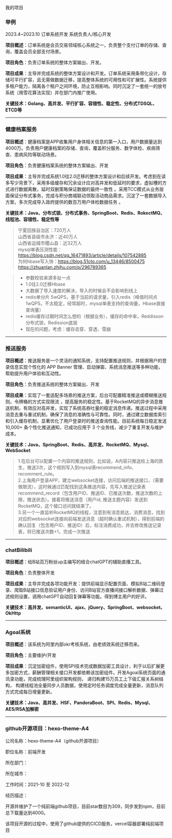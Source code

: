 我的项目



### 举例
2023.4~2023.10  订单系统开发   系统负责人/核心开发

**项目概述**：订单系统是会员交易领域核心系统之一，负责整个支付订单的存储、查询，覆盖会员全部支付场景。 

**项目角色**：负责订单系统的整体方案输出、开发。

**项目成果**：主导并完成系统的整体方案设计和开发。订单系统采用条带化设计，存储可平行扩容，且无需做数据迁移，提高整体系统的可用性和可扩展性。系统提供多租户能力，隔离各个租户之间环境，防止互相影响。同时沉淀了一套统一的放号系统（用雪花算法实现）并在部门内推广使用。


**关键技术：Golang、高并发、平行扩容、容错性、稳定性、分布式TDSQL、ETCD等**

---

### 健康档案服务

**项目概述**：健康档案是APP收集用户身体相关信息的第一入口，用户数据量达到4000万。负责用户健康档案的存储、查询，覆盖积分服务、数字体检、疾病筛查、患病风险等联动场景。

**项目角色**：负责健康档案系统的整体方案输出、开发

**项目成果**：主导并完成系统1.0往2.0迁移的整体方案设计和后续开发。考虑到在读多写少背景下，采用多级缓存和冗余设计应对高并发和低延时的要求，虚拟槽的方式进行数据离散，延时双删策略保证数据的最终一致性 。采用TCC模式从业务层面保证分布式事务，完成与积分商城联动领取活动商品需求。沉淀了一套数据导入方案，多次完成导入政府提供的数百万用户体检数据任务 。

**关键技术：Java、分布式锁、分布式事务、SpringBoot、Redis、RokectMQ、线程池、容错性、稳定性等**

> 宁夏回族自治区：720万人  
> 山西省县级市永济：近40万人  
> 山西省运城市稷山县：近32万人  
> mysql单表压测性能：https://blog.csdn.net/qq_16471893/article/details/107542885  
> 为何hbase写入快：https://blog.51cto.com/u_13446/8500475  
> https://zhuanlan.zhihu.com/p/296789365  

>  - 参数校验来源多扯一点
>  - 1.0往2.0迁移Hbase
>  - 大数据了导入速度的解决，导入的时候会不会影响到线上
>  - redis单分片 5wQPS，基于当前的请求量，引入redis（峰值时间点1wQPS，不太稳定，经常超时，mysql单表支持的查询量，Hbase直接查询量）
>  - redis缓存过期时间怎么想的（根据业务），缓存的命中率，Reddisson分布式锁，Redission底层
>  - 现在的问题，考虑：缓存击穿、穿透、雪崩

---

### 推送服务

**项目概述**：推送服务是一个灵活的通知系统，支持配置推送规则，并根据用户的登录信息实现个性化的 APP Banner 管理、启动弹窗、系统消息推送等多种功能，帮助提升用户体验和互动性。

**项目角色**：负责推送系统的整体方案输出、开发

**项目成果**：实现了一套适配多场景的推送方案，后台可配置精准推送或模糊推送规则。令牌桶的方式实现限流 ，提高服务的稳定性。基于RocketMQ的异步消息推送机制，有效应对高并发，实现了系统高吞吐量的稳定消息传递。推送过程中采用消息去重与重试机制，确保了消息的准确性与可靠性。同时，通过建立数据库索引和引入缓存机制，显著优化了用户登录时的推送查询性能。目前系统每日稳定发送 10,000+ 条个性化推送通知，已成功应用于 3 个业务线，减少了重复开发与维护成本。

**关键技术：Java、SpringBoot、Redis、高并发、RocketMQ、Mysql、WebSocket**

> 1.在后台可以配置一个内容的推送规则，比如说，A内容只推送给上海的医生，推送3次，这个规则写入到mysql表recommend_info、recomment_rule。  
> 2.上海用户登录APP，建立websocket连接，访问后端的推送接口，（需要做限流），这时候通过匹配找到这条推送内容，先写入推送记录表recommend_record（包含用户ID、推送ID、已推送次数，推送次数的上限，推送状态）。接着将推送消息（用户id, 推送主题内容）发送到RocketMQ，这个接口访问就结束了。  
> 3.另一个一直监听RocketMQ的线程，注意到有消息抵达，消费消息，找到对应的websocket连接向前端发送消息（超时确认重试机制），得到前端的确认回复（包含用户ID、推送ID）后，标注消费成功，并去修改推送记录表，将已推送次数+1，完成一次推送

---

### chatBilibili

**项目概述**：给B站百万粉丝up主编写的结合chatGPT的辅助直播工具。

**项目角色**：负责整体开发

**项目成果**：主导并完成各项功能开发：提供前端显示配置页面、模拟B站二维码登录、爬取B站接口信息验证用户身份、访问B站官方直播间接口解析数据、弹幕过滤规则设置，调用chatGPT自动回复弹幕等功能。得到博主用户的好评。

**关键技术：高并发、semanticUI、ajax、jQuery、SpringBoot、websocket、OkHttp**


---

### Agoal系统

**项目概述**：该系统为阿里内部okr考核系统，由老绩效系统迁移而来。

**项目角色**：主要维护/开发

**项目成果**：沉淀加密组件，使用SPI技术完成数据加密工具设计，利于以后扩展更多加密方式，薪酬管理相关接口开发都依赖该加密组件。开发Agoal系统页面的通讯录功能，完成梳理阿里组织架构规则， 递归构建15万员工上下级汇报关系树结构， 构建线程池全量同步人员数据，使用定时任务调度完成全量更新，消息队列方式完成每日增量更新。

**关键技术：Java、高并发、HSF、PandoraBoot、SPI、Redis、Mysql、AES/RSA加解密**


---

### github开源项目：hexo-theme-A4

公司名称：hexo-theme-A4（github开源项目）

职位名称：前端开发

所在部门：

所在城市：

工作时间：2021-10 至 2022-12

经历描述：

开源并维护了一个纯前端github项目，目前star数目为309，同步发到npm，目前总下载量达到4000。

该项目开源的过程中，使用了github提供的CICD服务，vercel容器部署纯前端项目
